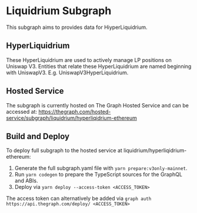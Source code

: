 # Liquidrium Subgraph

This subgraph aims to provides data for HiyperLiquidrium.

## HyperLiquidrium
These HyperLiquidrium are used to actively manage LP positions on Uniswap V3.  Entities that relate these HyperLiquidrium are named beginning with UniswapV3. E.g. UniswapV3HyperLiquidrium.

## Hosted Service
The subgraph is currently hosted on The Graph Hosted Service and can be accessed at: https://thegraph.com/hosted-service/subgraph/liquidrium/hyperliqidrium-ethereum

## Build and Deploy
To deploy full subgraph to the hosted service at liquidrium/hyperliqidrium-ethereum:
1. Generate the full subgraph.yaml file with ```yarn prepare:v3only-mainnet```.
2. Run ```yarn codegen```  to prepare the TypeScript sources for the GraphQL and ABIs.
3. Deploy via ```yarn deploy --access-token <ACCESS_TOKEN>```

The access token can alternatively be added via ```graph auth https://api.thegraph.com/deploy/ <ACCESS_TOKEN>```
